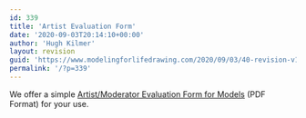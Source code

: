 ```yaml
---
id: 339
title: 'Artist Evaluation Form'
date: '2020-09-03T20:14:10+00:00'
author: 'Hugh Kilmer'
layout: revision
guid: 'https://www.modelingforlifedrawing.com/2020/09/03/40-revision-v1/'
permalink: '/?p=339'
---
```


We offer a simple [Artist/Moderator Evaluation Form for Models](http://www.modelingforlifedrawing.com/community/PDF_forms/Artist_Evaluation_Form_for_Model.pdf "Artist / Moderator Evaluation Form for Models") (PDF Format) for your use.